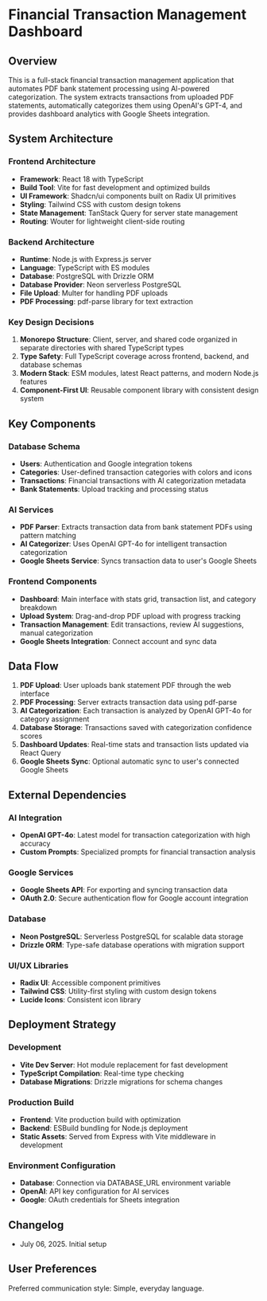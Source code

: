# Financial Transaction Management Dashboard

## Overview

This is a full-stack financial transaction management application that automates PDF bank statement processing using AI-powered categorization. The system extracts transactions from uploaded PDF statements, automatically categorizes them using OpenAI's GPT-4, and provides dashboard analytics with Google Sheets integration.

## System Architecture

### Frontend Architecture
- **Framework**: React 18 with TypeScript
- **Build Tool**: Vite for fast development and optimized builds
- **UI Framework**: Shadcn/ui components built on Radix UI primitives
- **Styling**: Tailwind CSS with custom design tokens
- **State Management**: TanStack Query for server state management
- **Routing**: Wouter for lightweight client-side routing

### Backend Architecture
- **Runtime**: Node.js with Express.js server
- **Language**: TypeScript with ES modules
- **Database**: PostgreSQL with Drizzle ORM
- **Database Provider**: Neon serverless PostgreSQL
- **File Upload**: Multer for handling PDF uploads
- **PDF Processing**: pdf-parse library for text extraction

### Key Design Decisions
1. **Monorepo Structure**: Client, server, and shared code organized in separate directories with shared TypeScript types
2. **Type Safety**: Full TypeScript coverage across frontend, backend, and database schemas
3. **Modern Stack**: ESM modules, latest React patterns, and modern Node.js features
4. **Component-First UI**: Reusable component library with consistent design system

## Key Components

### Database Schema
- **Users**: Authentication and Google integration tokens
- **Categories**: User-defined transaction categories with colors and icons
- **Transactions**: Financial transactions with AI categorization metadata
- **Bank Statements**: Upload tracking and processing status

### AI Services
- **PDF Parser**: Extracts transaction data from bank statement PDFs using pattern matching
- **AI Categorizer**: Uses OpenAI GPT-4o for intelligent transaction categorization
- **Google Sheets Service**: Syncs transaction data to user's Google Sheets

### Frontend Components
- **Dashboard**: Main interface with stats grid, transaction list, and category breakdown
- **Upload System**: Drag-and-drop PDF upload with progress tracking
- **Transaction Management**: Edit transactions, review AI suggestions, manual categorization
- **Google Sheets Integration**: Connect account and sync data

## Data Flow

1. **PDF Upload**: User uploads bank statement PDF through the web interface
2. **PDF Processing**: Server extracts transaction data using pdf-parse
3. **AI Categorization**: Each transaction is analyzed by OpenAI GPT-4o for category assignment
4. **Database Storage**: Transactions saved with categorization confidence scores
5. **Dashboard Updates**: Real-time stats and transaction lists updated via React Query
6. **Google Sheets Sync**: Optional automatic sync to user's connected Google Sheets

## External Dependencies

### AI Integration
- **OpenAI GPT-4o**: Latest model for transaction categorization with high accuracy
- **Custom Prompts**: Specialized prompts for financial transaction analysis

### Google Services
- **Google Sheets API**: For exporting and syncing transaction data
- **OAuth 2.0**: Secure authentication flow for Google account integration

### Database
- **Neon PostgreSQL**: Serverless PostgreSQL for scalable data storage
- **Drizzle ORM**: Type-safe database operations with migration support

### UI/UX Libraries
- **Radix UI**: Accessible component primitives
- **Tailwind CSS**: Utility-first styling with custom design tokens
- **Lucide Icons**: Consistent icon library

## Deployment Strategy

### Development
- **Vite Dev Server**: Hot module replacement for fast development
- **TypeScript Compilation**: Real-time type checking
- **Database Migrations**: Drizzle migrations for schema changes

### Production Build
- **Frontend**: Vite production build with optimization
- **Backend**: ESBuild bundling for Node.js deployment
- **Static Assets**: Served from Express with Vite middleware in development

### Environment Configuration
- **Database**: Connection via DATABASE_URL environment variable
- **OpenAI**: API key configuration for AI services
- **Google**: OAuth credentials for Sheets integration

## Changelog
- July 06, 2025. Initial setup

## User Preferences

Preferred communication style: Simple, everyday language.
